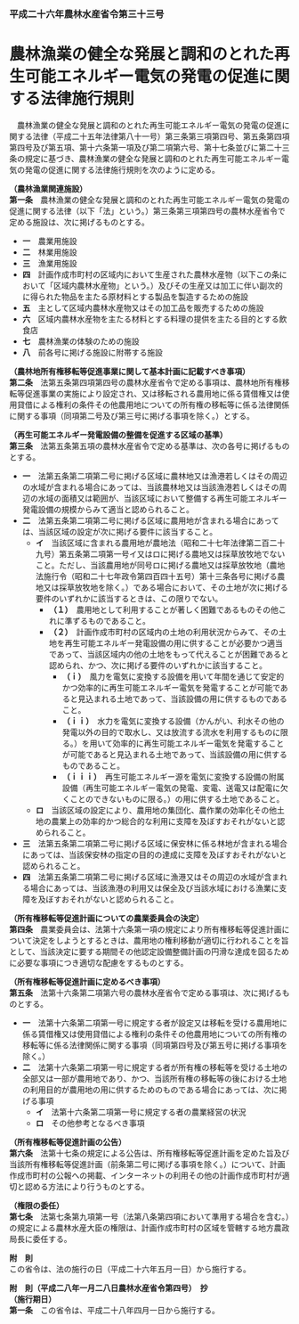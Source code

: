 ### 平成二十六年農林水産省令第三十三号  
# 農林漁業の健全な発展と調和のとれた再生可能エネルギー電気の発電の促進に関する法律施行規則  
　農林漁業の健全な発展と調和のとれた再生可能エネルギー電気の発電の促進に関する法律（平成二十五年法律第八十一号）第三条第三項第四号、第五条第四項第四号及び第五項、第十六条第一項及び第二項第六号、第十七条並びに第二十三条の規定に基づき、農林漁業の健全な発展と調和のとれた再生可能エネルギー電気の発電の促進に関する法律施行規則を次のように定める。  
  
**（農林漁業関連施設）**  
**第一条**　農林漁業の健全な発展と調和のとれた再生可能エネルギー電気の発電の促進に関する法律（以下「法」という。）第三条第三項第四号の農林水産省令で定める施設は、次に掲げるものとする。  
* **一**　農業用施設  
* **二**　林業用施設  
* **三**　漁業用施設  
* **四**　計画作成市町村の区域内において生産された農林水産物（以下この条において「区域内農林水産物」という。）及びその生産又は加工に伴い副次的に得られた物品を主たる原材料とする製品を製造するための施設  
* **五**　主として区域内農林水産物又はその加工品を販売するための施設  
* **六**　区域内農林水産物を主たる材料とする料理の提供を主たる目的とする飲食店  
* **七**　農林漁業の体験のための施設  
* **八**　前各号に掲げる施設に附帯する施設  
  
**（農林地所有権移転等促進事業に関して基本計画に記載すべき事項）**  
**第二条**　法第五条第四項第四号の農林水産省令で定める事項は、農林地所有権移転等促進事業の実施により設定され、又は移転される農用地に係る賃借権又は使用貸借による権利の条件その他農用地についての所有権の移転等に係る法律関係に関する事項（同項第二号及び第三号に掲げる事項を除く。）とする。  
  
**（再生可能エネルギー発電設備の整備を促進する区域の基準）**  
**第三条**　法第五条第五項の農林水産省令で定める基準は、次の各号に掲げるものとする。  
* **一**　法第五条第二項第二号に掲げる区域に農林地又は漁港若しくはその周辺の水域が含まれる場合にあっては、当該農林地又は当該漁港若しくはその周辺の水域の面積又は範囲が、当該区域において整備する再生可能エネルギー発電設備の規模からみて適当と認められること。  
* **二**　法第五条第二項第二号に掲げる区域に農用地が含まれる場合にあっては、当該区域の設定が次に掲げる要件に該当すること。  
	* **イ**　当該区域に含まれる農用地が農地法（昭和二十七年法律第二百二十九号）第五条第二項第一号イ又はロに掲げる農地又は採草放牧地でないこと。ただし、当該農用地が同号ロに掲げる農地又は採草放牧地（農地法施行令（昭和二十七年政令第四百四十五号）第十三条各号に掲げる農地又は採草放牧地を除く。）である場合において、その土地が次に掲げる要件のいずれかに該当するときは、この限りでない。  
		* **（１）**　農用地として利用することが著しく困難であるものその他これに準ずるものであること。  
		* **（２）**　計画作成市町村の区域内の土地の利用状況からみて、その土地を再生可能エネルギー発電設備の用に供することが必要かつ適当であって、当該区域内の他の土地をもって代えることが困難であると認められ、かつ、次に掲げる要件のいずれかに該当すること。  
			* **（ｉ）**　風力を電気に変換する設備を用いて年間を通じて安定的かつ効率的に再生可能エネルギー電気を発電することが可能であると見込まれる土地であって、当該設備の用に供するものであること。  
			* **（ｉｉ）**　水力を電気に変換する設備（かんがい、利水その他の発電以外の目的で取水し、又は放流する流水を利用するものに限る。）を用いて効率的に再生可能エネルギー電気を発電することが可能であると見込まれる土地であって、当該設備の用に供するものであること。  
			* **（ｉｉｉ）**　再生可能エネルギー源を電気に変換する設備の附属設備（再生可能エネルギー電気の発電、変電、送電又は配電に欠くことのできないものに限る。）の用に供する土地であること。  
	* **ロ**　当該区域の設定により、農用地の集団化、農作業の効率化その他土地の農業上の効率的かつ総合的な利用に支障を及ぼすおそれがないと認められること。  
* **三**　法第五条第二項第二号に掲げる区域に保安林に係る林地が含まれる場合にあっては、当該保安林の指定の目的の達成に支障を及ぼすおそれがないと認められること。  
* **四**　法第五条第二項第二号に掲げる区域に漁港又はその周辺の水域が含まれる場合にあっては、当該漁港の利用又は保全及び当該水域における漁業に支障を及ぼすおそれがないと認められること。  
  
**（所有権移転等促進計画についての農業委員会の決定）**  
**第四条**　農業委員会は、法第十六条第一項の規定により所有権移転等促進計画について決定をしようとするときは、農用地の権利移動が適切に行われることを旨として、当該決定に要する期間その他認定設備整備計画の円滑な達成を図るために必要な事項につき適切な配慮をするものとする。  
  
**（所有権移転等促進計画に定めるべき事項）**  
**第五条**　法第十六条第二項第六号の農林水産省令で定める事項は、次に掲げるものとする。  
* **一**　法第十六条第二項第一号に規定する者が設定又は移転を受ける農用地に係る賃借権又は使用貸借による権利の条件その他農用地についての所有権の移転等に係る法律関係に関する事項（同項第四号及び第五号に掲げる事項を除く。）  
* **二**　法第十六条第二項第一号に規定する者が所有権の移転等を受ける土地の全部又は一部が農用地であり、かつ、当該所有権の移転等の後における土地の利用目的が農用地の用に供するためのものである場合にあっては、次に掲げる事項  
	* **イ**　法第十六条第二項第一号に規定する者の農業経営の状況  
	* **ロ**　その他参考となるべき事項  
  
**（所有権移転等促進計画の公告）**  
**第六条**　法第十七条の規定による公告は、所有権移転等促進計画を定めた旨及び当該所有権移転等促進計画（前条第二号に掲げる事項を除く。）について、計画作成市町村の公報への掲載、インターネットの利用その他の計画作成市町村が適切と認める方法により行うものとする。  
  
**（権限の委任）**  
**第七条**　法第七条第九項第一号（法第八条第四項において準用する場合を含む。）の規定による農林水産大臣の権限は、計画作成市町村の区域を管轄する地方農政局長に委任する。  
  
**附　則**  
この省令は、法の施行の日（平成二十六年五月一日）から施行する。  
  
**附　則（平成二八年一月二八日農林水産省令第四号）　抄**  
**（施行期日）**  
**第一条**　この省令は、平成二十八年四月一日から施行する。  
  
